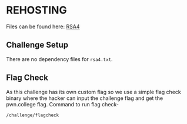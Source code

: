 # REHOSTING

Files can be found here: [RSA4](https://github.com/sajjadium/ctf-archives/tree/main/ctfs/BYUCTF/2023/crypto/RSA4)

## Challenge Setup
There are no dependency files for `rsa4.txt`.

## Flag Check

As this challenge has its own custom flag so we use a simple flag check binary where the hacker can input the challenge flag and get the pwn.college flag. Command to run flag check-
```
/challenge/flagcheck
```
